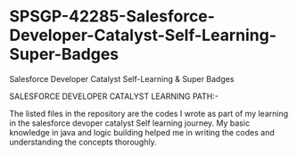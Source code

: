 # SPSGP-42285-Salesforce-Developer-Catalyst-Self-Learning-Super-Badges
Salesforce Developer Catalyst Self-Learning &amp; Super Badges


SALESFORCE DEVELOPER CATALYST LEARNING PATH:-

The listed files in the repository are the codes I wrote as part of my learning in the salesforce devoper catalyst Self learning journey.
My basic knowledge in java and logic building helped me in writing the codes and understanding the concepts thoroughly.
